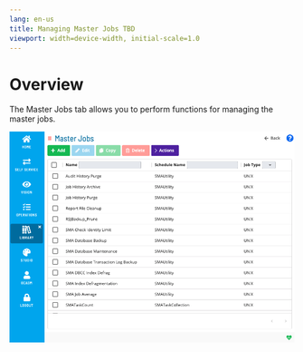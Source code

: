 ```yaml
---
lang: en-us
title: Managing Master Jobs TBD
viewport: width=device-width, initial-scale=1.0
---
```


# Overview

The Master Jobs tab allows you to perform functions for managing the master jobs.

![Managing master jobs](../../../../Resources/Images/SM/Library/WorkingWithLibrary/WorkingWithMasterJobs.png "Threshold Grid")
